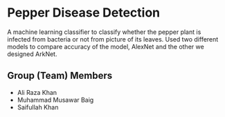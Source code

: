 # Pepper Disease Detection
A machine learning classifier to classify whether the pepper plant is infected from bacteria or not from picture of its leaves. 
Used two different models to compare accuracy of the model, AlexNet and the other we designed ArkNet.

## Group (Team) Members
- Ali Raza Khan
- Muhammad Musawar Baig
- Saifullah Khan
